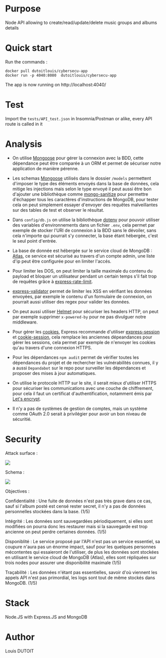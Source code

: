 # Purpose
Node API allowing to create/read/update/delete music groups and albums details
# Quick start
Run the commands : 

`docker pull dutoitlouis/cybersecu-app`  
`docker run -p 4040:8080  dutoitlouis/cybersecu-app`

The app is now running on http://localhost:4040/
# Test
Import the `tests/API_test.json` in Insomnia/Postman or alike, every API route is called in it
# Analysis
- On utilise [Mongoose](https://www.npmjs.com/package/mongoose) pour gérer la connexion avec la BDD, cette dépendance peut être comparée à un ORM et permet de sécuriser notre application de manière pérenne.

- Les schemas [Mongoose](https://www.npmjs.com/package/mongoose) utilisés dans le dossier `/models` permettent d'imposer le type des éléments envoyés dans la base de données, cela mitige les injections mais selon le type envoyé il peut aussi être bon d'ajouter une bibliothèque comme [mongo-sanitize](https://www.npmjs.com/package/mongo-sanitize) pour permettre d'échapper tous les caractères d'instructions de MongoDB, pour tester cela on peut simplement essayer d'envoyer des requêtes malveillantes sur des tables de test et observer le résultat.

- Dans `config/db.js` on utilise la bibliothèque [dotenv](https://www.npmjs.com/package/dotenv) pour pouvoir utiliser des variables d'environnements dans un fichier `.env`, cela permet par exemple de stocker l'URI de connexion à la BDD sans le dévoiler, sans cela n'importe qui pourrait s'y connecter, la base étant hébergée, c'est le seul point d'entrée.

- La base de donnée est hébergée sur le service cloud de MongoDB : [Atlas](https://www.mongodb.com/cloud/atlas), ce service est sécurisé au travers d'un compte admin, une liste d'ip peut être configurée pour en limiter l'accés.

- Pour limiter les DOS, on peut limiter la taille maximale du contenu du payload et bloquer un utilisateur pendant un certain temps s'il fait trop de requêtes grâce à [express-rate-limit](https://www.npmjs.com/package/express-rate-limit).

- [express-validator](https://www.npmjs.com/package/express-validator) permet de limiter les XSS en vérifiant les données envoyées, par exemple le contenu d'un formulaire de connexion, on pourrait aussi utiliser des regex pour valider les données.

- On peut aussi utiliser [Helmet](https://helmetjs.github.io/) pour sécuriser les headers HTTP, on peut par exemple supprimer `x-powered-by` pour ne pas divulguer notre middleware.

- Pour gérer les [cookies](https://expressjs.com/en/advanced/best-practice-security.html#use-cookies-securely), Express recommande d'utiliser [express-session](https://www.npmjs.com/package/express-session) et [cookie-session](https://www.npmjs.com/package/cookie-session), cela remplace les anciennes dépeandances pour gérer les sessions, cela permet par exemple de n'envoyer les cookies qu'au travers d'une connexion HTTPS.

- Pour les dépendances `npm audit` permet de vérifier toutes les dépendances du projet et de rechercher les vulnérabilités connues, il y a aussi `Depandabot` sur le repo pour surveiller les dépendances et proposer des mises à jour automatiques.

- On utilise le protocole HTTP sur le site, il serait mieux d'utiliser HTTPS pour sécuriser les communications avec une couche de chiffrement, pour cela il faut un certificat d'authentification, notamment émis par [Let's encrypt](https://letsencrypt.org/).

- Il n'y a pas de systèmes de gestion de comptes, mais un système comme OAuth 2.0 serait à privilégier pour avoir un bon niveau de sécuritié.

# Security
Attack surface :  

![](./assets/attack_surface.png)  

Schema :  

![](./assets/mermaid.png)  

Objectives : 

Confidentialité : Une fuite de données n'est pas très grave dans ce cas, sauf si l'album posté est censé rester secret, il n'y a pas de données personnelles stockées dans la base. (1/5)

Intégrité : Les données sont sauvegardées périodiquement, si elles sont modifiées on pourra donc les restaurer mais si la sauvegarde est trop ancienne on peut perdre certaines données. (1/5)

Disponiblité : Le service proposé par l'API n'est pas un service essentiel, sa coupure n'aura pas un énorme impact, sauf pour les quelques personnes mécontentes qui essaieront de l'utiliser, de plus les données sont stockées en utilisant le service cloud de MongoDB (Atlas), elles sont répliquées sur trois nodes pour assurer une disponibilité maximale (1/5)

Traçabilité : Les données n'étant pas essentielles, savoir d'où viennent les appels API n'est pas primordial, les logs sont tout de même stockés dans MongoDB. (1/5)


# Stack
Node.JS with Express.JS and MongoDB
# Author
Louis DUTOIT
